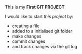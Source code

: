 This is my **First GIT PROJECT**

I would like to start _this project_ by:
- creating a file
- added to a initialised git folder
- make changes
- commit changes
- and track changes via the git log
